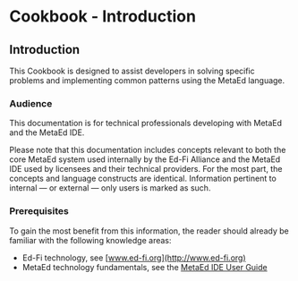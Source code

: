 # Cookbook - Introduction

## Introduction

This Cookbook is designed to assist developers in solving specific problems and
implementing common patterns using the MetaEd language.

### Audience

This documentation is for technical professionals developing with MetaEd and the
MetaEd IDE.

Please note that this documentation includes concepts relevant to both the core
MetaEd system used internally by the Ed-Fi Alliance and the MetaEd IDE used by
licensees and their technical providers. For the most part, the concepts and
language constructs are identical. Information pertinent to internal — or
external — only users is marked as such.

### Prerequisites

To gain the most benefit from this information, the reader should already be
familiar with the following knowledge areas:

* Ed-Fi technology, see [www.ed-fi.org](http://www.ed-fi.org)
* MetaEd technology fundamentals, see the [MetaEd IDE User
  Guide](../ide-user-guide/readme.md)
